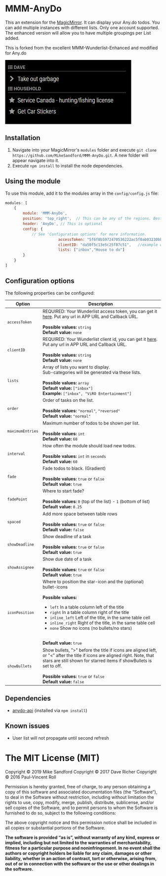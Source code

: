 # MMM-AnyDo
This an extension for the [MagicMirror](https://github.com/MichMich/MagicMirror). It can display your Any.do todos. You can add multiple instances with different lists. Only one account supported. The enhanced version will allow you to have multiple groupings per List added.

This is forked from the excellent MMM-Wunderlist-Enhanced and modified for Any.do

![Alt text](/MMM-Wunderlist-Enhanced.png?raw=true "Groupings")

## Installation
1. Navigate into your MagicMirror's `modules` folder and execute `git clone https://github.com/MikeSandford/MMM-AnyDo.git`. A new folder will appear navigate into it.
2. Execute `npm install` to install the node dependencies.

## Using the module

To use this module, add it to the modules array in the `config/config.js` file:
````javascript
modules: [
	{
		module: 'MMM-AnyDo',
		position: 'top_right',	// This can be any of the regions. Best results in left or right regions.
		header: 'AnyDo', // This is optional
		config: {
			// See 'Configuration options' for more information.
                        accessToken: "5f6f8b5972470536222ac5f0ab03230bbbcc5279f2aaa3c90f66db780bb1",  //example token
                        clientID: "da50f5c13e5c25f87c51",   //example clientID
                        lists: ["inbox","House to do"]			
		}
	}
]
````

## Configuration options

The following properties can be configured:


<table width="100%">
	<!-- why, markdown... -->
	<thead>
		<tr>
			<th>Option</th>
			<th width="100%">Description</th>
		</tr>
	<thead>
	<tbody>
		<tr>
			<td><code>accessToken</code></td>
			<td>REQUIRED: Your Wunderlist access token, you can get it <a href="https://developer.wunderlist.com/apps/new">here</a>.  Put any url in APP URL and Callback URL.<br>
				<br><b>Possible values:</b> <code>string</code>
				<br><b>Default value:</b> <code>none</code>
			</td>
		</tr>
		<tr>
			<td><code>clientID</code></td>
			<td>REQUIRED: Your Wunderlist client id, you can get it <a href="https://developer.wunderlist.com/apps/new">here</a>.   Put any url in APP URL and Callback URL.<br>
				<br><b>Possible values:</b> <code>string</code>
				<br><b>Default value:</b> <code>none</code>
			</td>
		</tr>
		<tr>
			<td><code>lists</code></td>
			<td>Array of lists you want to display. <br>
				Sub-categories will be generated via these lists.<br>
				<br><b>Possible values:</b> <code>array</code>
				<br><b>Default value:</b> <code>["inbox"]</code>
				<br><b>Example:</b> <code>["inbox", "ViRO Entertainment"]</code>
			</td>
		</tr>
		</tr>
		<tr>
			<td><code>order</code></td>
			<td>Order of tasks on the list. <br>
				<br><b>Possible values:</b> <code>"normal"</code>, <code>"reversed"</code>
				<br><b>Default value:</b> <code>"normal"</code>
			</td>
		</tr>
		<tr>
			<td><code>maximumEntries</code></td>
			<td>Maximum number of todos to be shown per list.<br>
				<br><b>Possible values:</b> <code>int</code>
				<br><b>Default value:</b> <code>60</code>
			</td>
		</tr>
		<tr>
			<td><code>interval</code></td>
			<td>How often the module should load new todos.<br>
				<br><b>Possible values:</b> <code>int</code> in <code>seconds</code>
				<br><b>Default value:</b> <code>60</code>
			</td>
		</tr>
		<tr>
			<td><code>fade</code></td>
			<td>Fade todos to black. (Gradient)<br>
				<br><b>Possible values:</b> <code>true</code> or <code>false</code>
				<br><b>Default value:</b> <code>true</code>
			</td>
		</tr>
		<tr>
			<td><code>fadePoint</code></td>
			<td>Where to start fade?<br>
				<br><b>Possible values:</b> <code>0</code> (top of the list) - <code>1</code> (bottom of list)
				<br><b>Default value:</b> <code>0.25</code>
			</td>
		</tr>
		<tr>
			<td><code>spaced</code></td>
			<td>Add more space between table rows<br>
				<br><b>Possible values:</b> <code>true</code> or <code>false</code>
				<br><b>Default value:</b> <code>false</code>
			</td>
		</tr>
		<tr>
			<td><code>showDeadline</code></td>
			<td>Show deadline of a task<br>
				<br><b>Possible values:</b> <code>true</code> or <code>false</code>
				<br><b>Default value:</b> <code>true</code>
			</td>
		</tr>
		<tr>
			<td><code>showAssignee</code></td>
			<td>Show due date of a task<br>
				<br><b>Possible values:</b> <code>true</code> or <code>false</code>
				<br><b>Default value:</b> <code>true</code>
			</td>
		</tr>
		<tr>
			<td><code>iconPosition</code></td>
			<td>Where to position the star-icon and the (optional) bullet-icons<br>
				<br><b>Possible values:</b>
                <ul>
                    <li><code>left</code> In a table column left of the title</li>
                    <li><code>right</code> In a table column right of the title</li>
                    <li><code>inline_left</code> Left of the title, in the same table cell</li>
                    <li><code>inline_right</code> Right of the title, in the same table cell</li>
                    <li><code>none</code> Show no icons (no bullets/no stars)</li>
                </ul>
				<br><b>Default value:</b> <code>true</code>
			</td>
		</tr>
		<tr>
			<td><code>showBullets</code></td>
			<td>Show bullets, "&gt;" before the title if icons are aligned left, or "&lt;" after the title if icons are aligned right. Note, that stars are still shown for starred items if showBullets is set to off. <br>
				<br><b>Possible values:</b> <code>true</code> or <code>false</code>
				<br><b>Default value:</b> <code>false</code>
			</td>
		</tr>
	</tbody>
</table>

## Dependencies
- [anydo-api](https://www.npmjs.com/package/anydo-api) (installed via `npm install`)

## Known issues
- User list will not propagate until second refresh

The MIT License (MIT)
=====================

Copyright © 2019 Mike Sandford
Copyright © 2017 Dave Richer
Copyright © 2016 Paul-Vincent Roll

Permission is hereby granted, free of charge, to any person
obtaining a copy of this software and associated documentation
files (the “Software”), to deal in the Software without
restriction, including without limitation the rights to use,
copy, modify, merge, publish, distribute, sublicense, and/or sell
copies of the Software, and to permit persons to whom the
Software is furnished to do so, subject to the following
conditions:

The above copyright notice and this permission notice shall be
included in all copies or substantial portions of the Software.

**The software is provided “as is”, without warranty of any kind, express or implied, including but not limited to the warranties of merchantability, fitness for a particular purpose and noninfringement. In no event shall the authors or copyright holders be liable for any claim, damages or other liability, whether in an action of contract, tort or otherwise, arising from, out of or in connection with the software or the use or other dealings in the software.**

